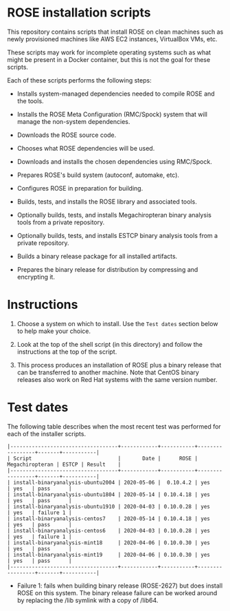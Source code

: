 # ROSE installation scripts

This repository contains scripts that install ROSE on clean machines
such as newly provisioned machines like AWS EC2 instances, VirtualBox
VMs, etc.

These scripts may work for incomplete operating systems such as what
might be present in a Docker container, but this is not the goal for
these scripts.

Each of these scripts performs the following steps:

* Installs system-managed dependencies needed to compile ROSE and the
  tools.
  
* Installs the ROSE Meta Configuration (RMC/Spock) system that will
  manage the non-system dependencies.
  
* Downloads the ROSE source code.

* Chooses what ROSE dependencies will be used.

* Downloads and installs the chosen dependencies using RMC/Spock.

* Prepares ROSE's build system (autoconf, automake, etc).

* Configures ROSE in preparation for building.

* Builds, tests, and installs the ROSE library and associated tools.

* Optionally builds, tests, and installs Megachiropteran binary
  analysis tools from a private repository.
  
* Optionally builds, tests, and installs ESTCP binary analysis tools
  from a private repository.
  
* Builds a binary release package for all installed artifacts.

* Prepares the binary release for distribution by compressing and
  encrypting it.
  
# Instructions

1. Choose a system on which to install. Use the `Test dates` section
   below to help make your choice.

2. Look at the top of the shell script (in this directory) and follow
   the instructions at the top of the script.

3. This process produces an installation of ROSE plus a binary release
   that can be transferred to another machine.  Note that CentOS
   binary releases also work on Red Hat systems with the same version
   number.

# Test dates

The following table describes when the most recent test was performed
for each of the installer scripts.

    |-----------------------------------+------------+-----------+-----------------+-------+-----------|
    | Script                            |       Date |      ROSE | Megachiropteran | ESTCP | Result    |
    |-----------------------------------+------------+-----------+-----------------+-------+-----------|
    | install-binaryanalysis-ubuntu2004 | 2020-05-06 |  0.10.4.2 | yes             | yes   | pass      |
    | install-binaryanalysis-ubuntu1804 | 2020-05-14 | 0.10.4.18 | yes             | yes   | pass      |
    | install-binaryanalysis-ubuntu1910 | 2020-04-03 | 0.10.0.28 | yes             | yes   | failure 1 |
    | install-binaryanalysis-centos7    | 2020-05-14 | 0.10.4.18 | yes             | yes   | pass      |
    | install-binaryanalysis-centos6    | 2020-04-03 | 0.10.0.28 | yes             | yes   | failure 1 |
    | install-binaryanalysis-mint18     | 2020-04-06 | 0.10.0.30 | yes             | yes   | pass      |
    | install-binaryanalysis-mint19     | 2020-04-06 | 0.10.0.30 | yes             | yes   | pass      |
    |-----------------------------------+------------+-----------+-----------------+-------+-----------|

* Failure 1: fails when building binary release (ROSE-2627) but does
  install ROSE on this system.  The binary release failure can be
  worked around by replacing the /lib symlink with a copy of /lib64.
